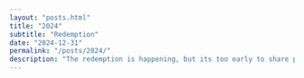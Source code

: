 ```yaml
---
layout: "posts.html"
title: "2024"
subtitle: "Redemption"
date: "2024-12-31"
permalink: "/posts/2024/"
description: "The redemption is happening, but its too early to share publicly, let's see what I have to say about the redemption in next years review. This year is more about running, the kids and Bkper."
---
```






